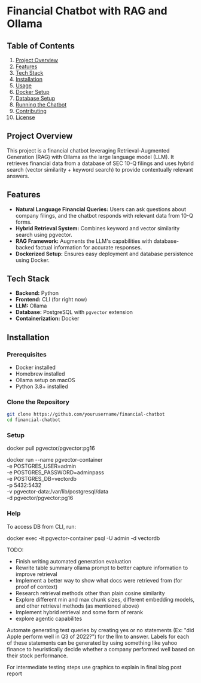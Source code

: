 # Financial Chatbot with RAG and Ollama

## Table of Contents
1. [Project Overview](#project-overview)
2. [Features](#features)
3. [Tech Stack](#tech-stack)
4. [Installation](#installation)
5. [Usage](#usage)
6. [Docker Setup](#docker-setup)
7. [Database Setup](#database-setup)
8. [Running the Chatbot](#running-the-chatbot)
9. [Contributing](#contributing)
10. [License](#license)

## Project Overview
This project is a financial chatbot leveraging Retrieval-Augmented Generation (RAG) with Ollama as the large language model (LLM). It retrieves financial data from a database of SEC 10-Q filings and uses hybrid search (vector similarity + keyword search) to provide contextually relevant answers.

## Features
- **Natural Language Financial Queries:** Users can ask questions about company filings, and the chatbot responds with relevant data from 10-Q forms.
- **Hybrid Retrieval System:** Combines keyword and vector similarity search using pgvector.
- **RAG Framework:** Augments the LLM's capabilities with database-backed factual information for accurate responses.
- **Dockerized Setup:** Ensures easy deployment and database persistence using Docker.

## Tech Stack
- **Backend:** Python
- **Frontend:** CLI (for right now)
- **LLM:** Ollama
- **Database:** PostgreSQL with `pgvector` extension
- **Containerization:** Docker

## Installation
### Prerequisites
- Docker installed
- Homebrew installed
- Ollama setup on macOS
- Python 3.8+ installed

### Clone the Repository
```bash
git clone https://github.com/yourusername/financial-chatbot
cd financial-chatbot
```

### Setup
docker pull pgvector/pgvector:pg16

docker run --name pgvector-container \
  -e POSTGRES_USER=admin \
  -e POSTGRES_PASSWORD=adminpass \
  -e POSTGRES_DB=vectordb \
  -p 5432:5432 \
  -v pgvector-data:/var/lib/postgresql/data \
  -d pgvector/pgvector:pg16


### Help
To access DB from CLI, run:

docker exec -it pgvector-container psql -U admin -d vectordb





TODO:
- Finish writing automated generation evaluation
- Rewrite table summary ollama prompt to better capture information to improve retrieval
- Implement a better way to show what docs were retrieved from (for proof of context)
- Research retrieval methods other than plain cosine similarity
- Explore different min and max chunk sizes, different embedding models, and other retrieval methods (as mentioned above)
- Implement hybrid retrieval and some form of rerank
- explore agentic capabilites



Automate generating test queries by creating yes or no statements (Ex: "did Apple perform well in Q3 of 2022?") for the llm to answer. Labels for each of these statements can be generated by using something like yahoo finance to heuristically decide whether a company performed well based on their stock performance. 

For intermediate testing steps use graphics to explain in final blog post report


